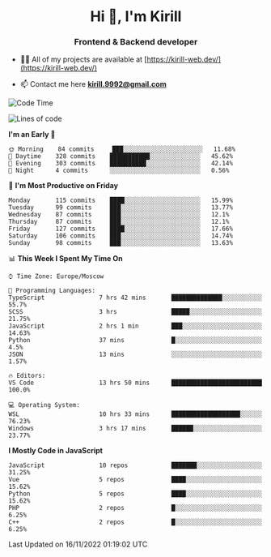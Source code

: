 <h1 align="center">Hi 👋, I'm Kirill</h1>
<h3 align="center">Frontend & Backend developer</h3>

- 👨‍💻 All of my projects are available at [https://kirill-web.dev/](https://kirill-web.dev/)

- 📫 Contact me here **kirill.9992@gmail.com**











<!--START_SECTION:waka-->
![Code Time](http://img.shields.io/badge/Code%20Time-1%2C179%20hrs%2010%20mins-blue)

![Lines of code](https://img.shields.io/badge/From%20Hello%20World%20I%27ve%20Written-574%20Thousand%20lines%20of%20code-blue)

**I'm an Early 🐤** 

```text
🌞 Morning    84 commits     ███░░░░░░░░░░░░░░░░░░░░░░   11.68% 
🌆 Daytime    328 commits    ███████████░░░░░░░░░░░░░░   45.62% 
🌃 Evening    303 commits    ██████████░░░░░░░░░░░░░░░   42.14% 
🌙 Night      4 commits      ░░░░░░░░░░░░░░░░░░░░░░░░░   0.56%

```
📅 **I'm Most Productive on Friday** 

```text
Monday       115 commits    ████░░░░░░░░░░░░░░░░░░░░░   15.99% 
Tuesday      99 commits     ███░░░░░░░░░░░░░░░░░░░░░░   13.77% 
Wednesday    87 commits     ███░░░░░░░░░░░░░░░░░░░░░░   12.1% 
Thursday     87 commits     ███░░░░░░░░░░░░░░░░░░░░░░   12.1% 
Friday       127 commits    ████░░░░░░░░░░░░░░░░░░░░░   17.66% 
Saturday     106 commits    ███░░░░░░░░░░░░░░░░░░░░░░   14.74% 
Sunday       98 commits     ███░░░░░░░░░░░░░░░░░░░░░░   13.63%

```


📊 **This Week I Spent My Time On** 

```text
⌚︎ Time Zone: Europe/Moscow

💬 Programming Languages: 
TypeScript               7 hrs 42 mins       ██████████████░░░░░░░░░░░   55.7% 
SCSS                     3 hrs               █████░░░░░░░░░░░░░░░░░░░░   21.75% 
JavaScript               2 hrs 1 min         ███░░░░░░░░░░░░░░░░░░░░░░   14.63% 
Python                   37 mins             █░░░░░░░░░░░░░░░░░░░░░░░░   4.5% 
JSON                     13 mins             ░░░░░░░░░░░░░░░░░░░░░░░░░   1.57%

🔥 Editors: 
VS Code                  13 hrs 50 mins      █████████████████████████   100.0%

💻 Operating System: 
WSL                      10 hrs 33 mins      ███████████████████░░░░░░   76.23% 
Windows                  3 hrs 17 mins       ██████░░░░░░░░░░░░░░░░░░░   23.77%

```

**I Mostly Code in JavaScript** 

```text
JavaScript               10 repos            ███████░░░░░░░░░░░░░░░░░░   31.25% 
Vue                      5 repos             ████░░░░░░░░░░░░░░░░░░░░░   15.62% 
Python                   5 repos             ████░░░░░░░░░░░░░░░░░░░░░   15.62% 
PHP                      2 repos             █░░░░░░░░░░░░░░░░░░░░░░░░   6.25% 
C++                      2 repos             █░░░░░░░░░░░░░░░░░░░░░░░░   6.25%

```



 Last Updated on 16/11/2022 01:19:02 UTC
<!--END_SECTION:waka-->
